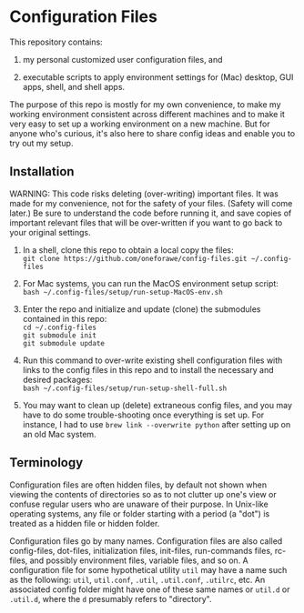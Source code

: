 # Configuration Files

This repository contains:

1. my personal customized user configuration files, and

2. executable scripts to apply environment settings for (Mac) desktop, GUI apps,
shell, and shell apps.

The purpose of this repo is mostly for my own convenience, to make my working
environment consistent across different machines and to make it very easy to set
up a working environment on a new machine.  But for anyone who's curious, it's
also here to share config ideas and enable you to try out my setup.


## Installation

WARNING: This code risks deleting (over-writing) important files. It was made
for my convenience, not for the safety of your files.  (Safety will come later.)
Be sure to understand the code before running it, and save copies of important
relevant files that will be over-written if you want to go back to your original
settings.

1. In a shell, clone this repo to obtain a local copy the files:  
   `git clone https://github.com/oneforawe/config-files.git ~/.config-files`

2. For Mac systems, you can run the MacOS environment setup script:  
   `bash ~/.config-files/setup/run-setup-MacOS-env.sh`

3. Enter the repo and initialize and update (clone) the submodules contained in
this repo:  
   `cd ~/.config-files`  
   `git submodule init`  
   `git submodule update`

4. Run this command to over-write existing shell configuration files with links
to the config files in this repo and to install the necessary and desired
packages:  
   `bash ~/.config-files/setup/run-setup-shell-full.sh`

5. You may want to clean up (delete) extraneous config files, and you may have
to do some trouble-shooting once everything is set up.  For instance, I had to
use `brew link --overwrite python` after setting up on an old Mac system.


## Terminology

Configuration files are often hidden files, by default not shown when viewing
the contents of directories so as to not clutter up one's view or confuse
regular users who are unaware of their purpose.  In Unix-like operating systems,
any file or folder starting with a period (a "dot") is treated as a hidden file
or hidden folder.

Configuration files go by many names.  Configuration files are also called
config-files, dot-files, initialization files, init-files, run-commands files,
rc-files, and possibly environment files, variable files, and so on.  A
configuration file for some hypothetical utility `util` may have a name such as
the following: `util`, `util.conf`, `.util`, `.util.conf`, `.utilrc`, etc.  An
associated config folder might have one of these same names or `util.d` or
`.util.d`, where the `d` presumably refers to "directory".

